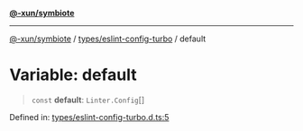 [**@-xun/symbiote**](../../../README.md)

***

[@-xun/symbiote](../../../README.md) / [types/eslint-config-turbo](../README.md) / default

# Variable: default

> `const` **default**: `Linter.Config`[]

Defined in: [types/eslint-config-turbo.d.ts:5](https://github.com/Xunnamius/symbiote/blob/3831af5468c04bc48a0849a15233d1d644e5c45b/types/eslint-config-turbo.d.ts#L5)
